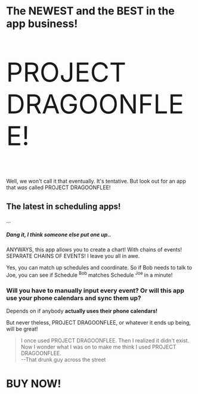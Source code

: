 <HTML>
<head>
<style>
<h1 {
color:purple;
}>
</style>
<body>
<h1>
The <strong> NEWEST </strong> and the <strong> BEST </strong> in the app business! </h1>
<p style="font-size: 500%"> PROJECT DRAGOONFLEE! </p>
<p> Well, we won't call it that eventually. It's tentative. 
But look out for an app that <i> was </i> called PROJECT DRAGOONFLEE! </p>
<h2> The latest in scheduling apps! </h2>
<p> ... </p>
<h5> Dang it, I think someone else put one up.. </h5>
<p> ANYWAYS, this app allows you to create a chart! With chains of events! <br>
SEPARATE CHAINS OF EVENTS! I leave you all in awe. </p>
<p> Yes, you can match up schedules and coordinate. 
So if Bob needs to talk to Joe, you can see if Schedule <sup> Bob </sup> matches Schedule <sup> Joe </sup> in a minute! </p>
<h3> Will you have to manually input every event? Or will this app use your phone calendars and sync them up? </h3>
<p> Depends on if anybody <b> actually uses their phone calendars! </b> </p>
<p> But never theless, PROJECT DRAGOONFLEE, or whatever it ends up being, will be great! </p>
<blockquote>
I once used PROJECT DRAGOONFLEE. Then I realized it didn't exist. 
Now I wonder what I was on to make me think I used PROJECT DRAGOONFLEE. <br> --That drunk guy across the street 
</blockquote>
<h1> BUY NOW! </h1>
</body>
</HTML>
